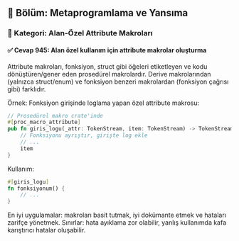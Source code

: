 ## 📘 Bölüm: Metaprogramlama ve Yansıma
### 🔹 Kategori: Alan-Özel Attribute Makroları
#### ✅ Cevap 945: Alan özel kullanım için attribute makrolar oluşturma

Attribute makroları, fonksiyon, struct gibi öğeleri etiketleyen ve kodu dönüştüren/gener eden prosedürel makrolardır. Derive makrolarından (yalnızca struct/enum) ve fonksiyon benzeri makrolardan (fonksiyon çağrısı gibi) farklıdır.

Örnek: Fonksiyon girişinde loglama yapan özel attribute makrosu:

```rust
// Prosedürel makro crate'inde
#[proc_macro_attribute]
pub fn giris_logu(_attr: TokenStream, item: TokenStream) -> TokenStream {
    // Fonksiyonu ayrıştır, girişte log ekle
    // ...
    item
}
```

Kullanım:
```rust
#[giris_logu]
fn fonksiyonum() {
    // ...
}
```

En iyi uygulamalar: makroları basit tutmak, iyi dokümante etmek ve hataları zarifçe yönetmek. Sınırlar: hata ayıklama zor olabilir, yanlış kullanımda kafa karıştırıcı hatalar oluşabilir.
